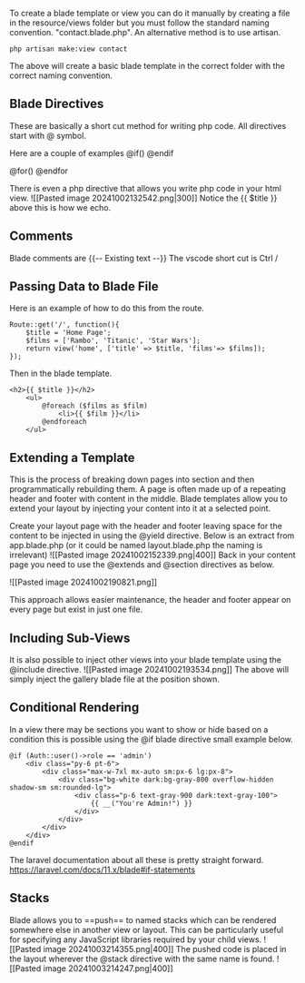 To  create a blade template or view you can do it manually by creating  a file in the resource/views folder but you must follow the standard naming convention.  "contact.blade.php".
An alternative method is to use artisan.

```
php artisan make:view contact
```

The above will create a basic blade template in the correct folder with the correct naming convention.

## Blade Directives
These are basically a short cut method for writing php code. 
All directives start with @ symbol.

Here are a couple of examples
@if()
@endif

@for()
@endfor

There is even a php directive that allows you write php code in your html view.
![[Pasted image 20241002132542.png|300]]
Notice the  {{ $title }} above this is how we echo.

## Comments
Blade comments are {{-- Existing text --}}
The vscode short cut is Ctrl /

## Passing Data to Blade File
Here is an example of how to do this from the route.
```
Route::get('/', function(){
	$title = 'Home Page';
	$films = ['Rambo', 'Titanic', 'Star Wars'];
	return view('home', ['title' => $title, 'films'=> $films]);
});
```

Then in the blade template.
```
<h2>{{ $title }}</h2>
	<ul>
		@foreach ($films as $film)
			<li>{{ $film }}</li>
		@endforeach
	</ul>
```

## Extending a Template
This is the process of breaking down pages into section and then programmatically rebuilding them.
A page is often made up of a repeating header and footer with content in the middle.  Blade templates allow you to extend your layout by injecting your content into it at a selected point.

Create your layout page with the header and footer leaving space for the content to be injected in using the @yield directive. Below is an extract from app.blade.php (or it could be named layout.blade.php the naming is irrelevant)
![[Pasted image 20241002152339.png|400]]
Back in your content page you need to use the @extends and @section directives as below.

![[Pasted image 20241002190821.png]]

This approach allows easier maintenance, the header and footer appear on every page but exist in just one file.

## Including Sub-Views
It is also possible to inject other views into your blade template using the @include directive.
![[Pasted image 20241002193534.png]]
The above will simply inject the gallery blade file at the position shown.

## Conditional Rendering
In a view there may be sections you want to show or hide based on a condition this is possible using the @if blade directive small example below.

```
@if (Auth::user()->role == 'admin')  
    <div class="py-6 pt-6">  
        <div class="max-w-7xl mx-auto sm:px-6 lg:px-8">  
            <div class="bg-white dark:bg-gray-800 overflow-hidden shadow-sm sm:rounded-lg">  
                <div class="p-6 text-gray-900 dark:text-gray-100">  
                    {{ __("You're Admin!") }}  
                </div>  
            </div>  
        </div>  
    </div>  
@endif
```
The laravel documentation about all these is pretty straight forward.
https://laravel.com/docs/11.x/blade#if-statements

## Stacks
Blade allows you to ==push== to named stacks which can be rendered somewhere else in another view or layout. This can be particularly useful for specifying any JavaScript libraries required by your child views.
![[Pasted image 20241003214355.png|400]]
The pushed code is placed in the layout wherever the @stack directive with the same name is found.
![[Pasted image 20241003214247.png|400]]


